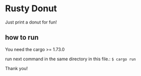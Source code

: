 # Rusty Donut 

Just print a donut for fun!

## how to run 

You need the cargo >= 1.73.0

run next command in the same directory in this file.:
`$ cargo run`

Thank you!
